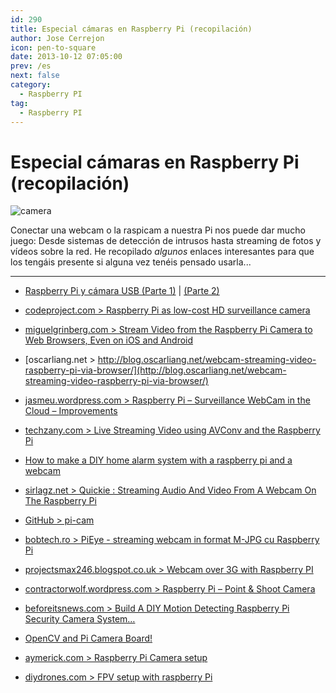 ```yaml
---
id: 290
title: Especial cámaras en Raspberry Pi (recopilación)
author: Jose Cerrejon
icon: pen-to-square
date: 2013-10-12 07:05:00
prev: /es
next: false
category:
  - Raspberry PI
tag:
  - Raspberry PI
---
```


# Especial cámaras en Raspberry Pi (recopilación)

![camera](/images/2013/10/camera.jpg)

Conectar una webcam o la raspicam a nuestra Pi nos puede dar mucho juego: Desde sistemas de detección de intrusos hasta streaming de fotos y vídeos sobre la red. He recopilado *algunos* enlaces interesantes para que los tengáis presente si alguna vez tenéis pensado usarla...

- - -

* [Raspberry Pi y cámara USB (Parte 1)](http://www.diverteka.com/?p=673) | [(Parte 2)](http://www.diverteka.com/?p=686)

* [codeproject.com > Raspberry Pi as low-cost HD surveillance camera](http://www.codeproject.com/Articles/665518/Raspberry-Pi-as-low-cost-HD-surveillance-camera)

* [miguelgrinberg.com > Stream Video from the Raspberry Pi Camera to Web Browsers, Even on iOS and Android](http://blog.miguelgrinberg.com/post/stream-video-from-the-raspberry-pi-camera-to-web-browsers-even-on-ios-and-android)

* [oscarliang.net > http://blog.oscarliang.net/webcam-streaming-video-raspberry-pi-via-browser/](http://blog.oscarliang.net/webcam-streaming-video-raspberry-pi-via-browser/)

* [jasmeu.wordpress.com > Raspberry Pi – Surveillance WebCam in the Cloud – Improvements](http://jasmeu.wordpress.com/2013/07/22/raspberry-pi-surveillance-webcam-in-the-cloud-improvements/)

* [techzany.com > Live Streaming Video using AVConv and the Raspberry Pi](http://techzany.com/2013/09/live-streaming-video-using-avconv-and-a-raspberry-pi/)

* [How to make a DIY home alarm system with a raspberry pi and a webcam](https://medium.com/p/2d5a2d61da3d)

* [sirlagz.net > Quickie : Streaming Audio And Video From A Webcam On The Raspberry Pi](http://sirlagz.net/2013/03/10/quickie-streaming-audio-and-video-from-a-webcam-on-the-raspberry-pi/)

* [GitHub > pi-cam](https://github.com/ghoulmann/pi-cam)

* [bobtech.ro > PiEye - streaming webcam in format M-JPG cu Raspberry Pi](http://www.bobtech.ro/tutoriale/raspberry-pi/78-streaming-webcam-in-format-m-jpg-cu-raspberry-pi)

* [projectsmax246.blogspot.co.uk > Webcam over 3G with Raspberry PI](http://projectsmax246.blogspot.co.uk/2013/01/webcam-over-3g-with-raspberry-pi.html)

* [contractorwolf.wordpress.com > Raspberry Pi – Point & Shoot Camera](http://contractorwolf.wordpress.com/raspberry-pi-point-shoot-camera/)

* [beforeitsnews.com > Build A DIY Motion Detecting Raspberry Pi Security Camera System…](http://beforeitsnews.com/survival/2013/09/build-a-diy-motion-detecting-raspberry-pi-security-camera-system-2489228.html)

* [OpenCV and Pi Camera Board!](http://thinkrpi.wordpress.com/2013/05/)

* [aymerick.com > Raspberry Pi Camera setup](http://aymerick.com/2013/09/23/raspberrypi_camera_setup.html)

* [diydrones.com > FPV setup with raspberry Pi](http://diydrones.com/profiles/blogs/fpv-setup-with-raspberry-pi)